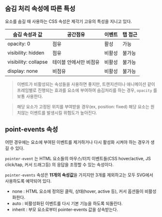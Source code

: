 ## 숨김 처리 속성에 따른 특성

요소를 숨길 때 사용하는  CSS 속성은 제각기 고유의 특성을 지니고 있다.

|숨김 속성과 값|공간점유|이벤트|탭 접근|
|--|--|--|--|
|opacity: 0|점유|활성|가능|
|visibility: hidden|점유|비활성|불가능|
|visibility: collapse|테이블 안에서만 비점유|비활성|불가능|
|display: none|비점유|비활성|불가능|

> 이벤트가 비활성되는 속성들을 사용하면 좋지만, 트랜지션이나 애니메이션 같이 프레임별로 진행되는 효과를 요소에 부여하여 숨김처리를 하는 경우, `opacity` 를 보통 사용한다.

> 해당 요소가 고정된 위치를 부여받을 경우(ex, position: fixed)
> 해당 요소는 원치않는 이벤트를 발생시킬 위험도가 높아진다.

## point-events 속성
어떤 경우에는 요소에 부여된 이벤트를 제거하거나 다시 활성화 시켜야 하는 경우가 생길 수 있다. 

`pointer-event` 는 HTML 요소들의 마우스/터치 이벤트들(CSS hover/active, JS click/tap, 커서 드래그등) 의 응답을 조정할 수 있는 속성이다.

`pointer-events` 속성은 **11개의 속성값**을 가지지만 3개를 제외하고는 모두 SVG에서 사용하도록 예약되어 있다.

- none : HTML  요소에 정의된 클릭, 상태(hover, active 등), 커서 옵션들이 비활성화한다.
- auto : 비활성화된 이벤트를 다시 기본 기능을 하도록 되돌린다.
- inherit : 부모 요소로부터 pointer-events 값을 상속받는다.